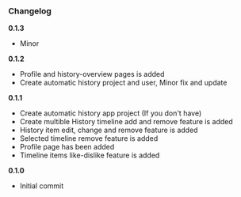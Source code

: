 ### Changelog

**0.1.3**

* Minor

**0.1.2**

* Profile and history-overview pages is added
* Create automatic history project and user, Minor fix and update

**0.1.1**

* Create automatic history app project (If you don't have)
* Create multible History timeline add and remove feature is added
* History item edit, change and remove feature is added
* Selected timeline remove feature is added
* Profile page has been added
* Timeline items like-dislike feature is added

**0.1.0**

* Initial commit
